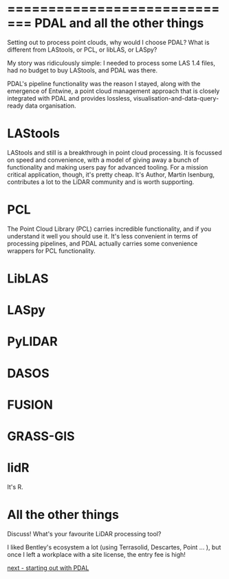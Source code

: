=============================
PDAL and all the other things
=============================

Setting out to process point clouds, why would I choose PDAL? What is different from LAStools, or PCL, or libLAS, or LASpy?

My story was ridiculously simple: I needed to process some LAS 1.4 files, had no budget to buy LAStools, and PDAL was there.

PDAL's pipeline functionality was the reason I stayed, along with the emergence of Entwine, a point cloud management approach that is closely integrated with PDAL and provides lossless, visualisation-and-data-query-ready data organisation.

LAStools
========
LAStools and still is a breakthrough in point cloud processing. It is focussed on speed and convenience, with a model of giving away a bunch of functionality and making users pay for advanced tooling. For a mission critical application, though, it's pretty cheap. It's Author, Martin Isenburg, contributes a lot to the LiDAR community and is worth supporting.

PCL
===
The Point Cloud Library (PCL) carries incredible functionality, and if you understand it well you should use it. It's less convenient in terms of processing pipelines, and PDAL actually carries some convenience wrappers for PCL functionality.

LibLAS
======


LASpy
=====


PyLIDAR
=======


DASOS
=====


FUSION
======


GRASS-GIS
=========


lidR
====
It's R.

All the other things
====================
Discuss! What's your favourite LiDAR processing tool?

I liked Bentley's ecosystem a lot (using Terrasolid, Descartes, Point ... ), but once I left a workplace with a site license, the entry fee is high!

[next - starting out with PDAL](1-querying-data.md)
